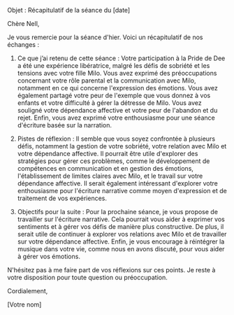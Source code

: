 Objet : Récapitulatif de la séance du [date]

Chère Nell,

Je vous remercie pour la séance d'hier. Voici un récapitulatif de nos échanges :

1. Ce que j’ai retenu de cette séance :
Votre participation à la Pride de Dee a été une expérience libératrice, malgré les défis de sobriété et les tensions avec votre fille Milo. Vous avez exprimé des préoccupations concernant votre rôle parental et la communication avec Milo, notamment en ce qui concerne l'expression des émotions. Vous avez également partagé votre peur de l'exemple que vous donnez à vos enfants et votre difficulté à gérer la détresse de Milo. Vous avez souligné votre dépendance affective et votre peur de l'abandon et du rejet. Enfin, vous avez exprimé votre enthousiasme pour une séance d'écriture basée sur la narration.

2. Pistes de réflexion :
Il semble que vous soyez confrontée à plusieurs défis, notamment la gestion de votre sobriété, votre relation avec Milo et votre dépendance affective. Il pourrait être utile d'explorer des stratégies pour gérer ces problèmes, comme le développement de compétences en communication et en gestion des émotions, l'établissement de limites claires avec Milo, et le travail sur votre dépendance affective. Il serait également intéressant d'explorer votre enthousiasme pour l'écriture narrative comme moyen d'expression et de traitement de vos expériences.

3. Objectifs pour la suite :
Pour la prochaine séance, je vous propose de travailler sur l'écriture narrative. Cela pourrait vous aider à exprimer vos sentiments et à gérer vos défis de manière plus constructive. De plus, il serait utile de continuer à explorer vos relations avec Milo et de travailler sur votre dépendance affective. Enfin, je vous encourage à réintégrer la musique dans votre vie, comme nous en avons discuté, pour vous aider à gérer vos émotions.

N'hésitez pas à me faire part de vos réflexions sur ces points. Je reste à votre disposition pour toute question ou préoccupation.

Cordialement,

[Votre nom]